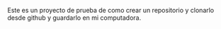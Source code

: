 Este es un proyecto de prueba de como crear un repositorio y clonarlo desde github y guardarlo en mi computadora.
